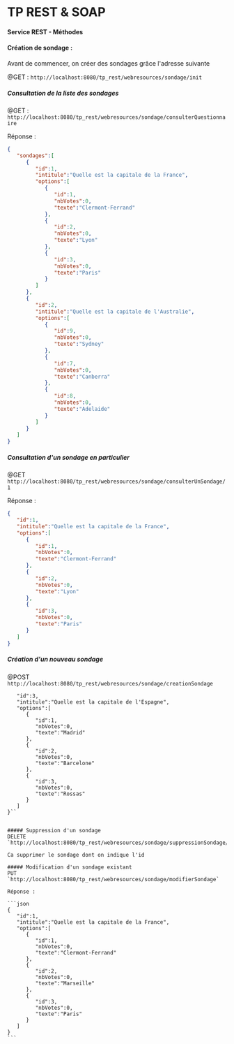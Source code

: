 # TP REST & SOAP
#### Service REST - Méthodes 

#### Création de sondage : 
Avant de commencer, on créer des sondages grâce l'adresse suivante 

@GET : 
`http://localhost:8080/tp_rest/webresources/sondage/init`

##### Consultation de la liste des sondages

@GET : `http://localhost:8080/tp_rest/webresources/sondage/consulterQuestionnaire`

Réponse :


```json
{  
   "sondages":[  
      {  
         "id":1,
         "intitule":"Quelle est la capitale de la France",
         "options":[  
            {  
               "id":1,
               "nbVotes":0,
               "texte":"Clermont-Ferrand"
            },
            {  
               "id":2,
               "nbVotes":0,
               "texte":"Lyon"
            },
            {  
               "id":3,
               "nbVotes":0,
               "texte":"Paris"
            }
         ]
      },
      {  
         "id":2,
         "intitule":"Quelle est la capitale de l'Australie",
         "options":[  
            {  
               "id":9,
               "nbVotes":0,
               "texte":"Sydney"
            },
            {  
               "id":7,
               "nbVotes":0,
               "texte":"Canberra"
            },
            {  
               "id":8,
               "nbVotes":0,
               "texte":"Adelaide"
            }
         ]
      }
   ]
}
```

##### Consultation d'un sondage en particulier
@GET `http://localhost:8080/tp_rest/webresources/sondage/consulterUnSondage/1`

Réponse :


```json
{  
   "id":1,
   "intitule":"Quelle est la capitale de la France",
   "options":[  
      {  
         "id":1,
         "nbVotes":0,
         "texte":"Clermont-Ferrand"
      },
      {  
         "id":2,
         "nbVotes":0,
         "texte":"Lyon"
      },
      {  
         "id":3,
         "nbVotes":0,
         "texte":"Paris"
      }
   ]
}
```

##### Création d'un nouveau sondage

@POST `http://localhost:8080/tp_rest/webresources/sondage/creationSondage`

````{  
   "id":3,
   "intitule":"Quelle est la capitale de l'Espagne",
   "options":[  
      {  
         "id":1,
         "nbVotes":0,
         "texte":"Madrid"
      },
      {  
         "id":2,
         "nbVotes":0,
         "texte":"Barcelone"
      },
      {  
         "id":3,
         "nbVotes":0,
         "texte":"Rossas"
      }
   ]
}``


##### Suppression d'un sondage
DELETE `http://localhost:8080/tp_rest/webresources/sondage/suppressionSondage/{id}`

Ca supprimer le sondage dont on indique l'id

##### Modification d'un sondage existant
PUT `http://localhost:8080/tp_rest/webresources/sondage/modifierSondage`

Réponse : 

```json
{  
   "id":1,
   "intitule":"Quelle est la capitale de la France",
   "options":[  
      {  
         "id":1,
         "nbVotes":0,
         "texte":"Clermont-Ferrand"
      },
      {  
         "id":2,
         "nbVotes":0,
         "texte":"Marseille"
      },
      {  
         "id":3,
         "nbVotes":0,
         "texte":"Paris"
      }
   ]
}
```

